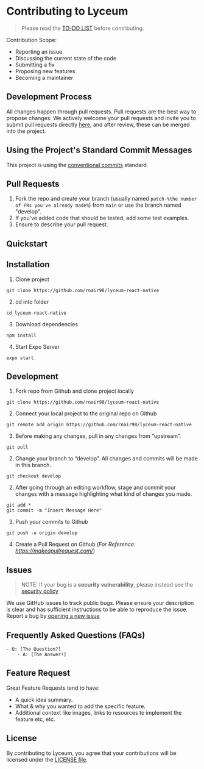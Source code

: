 # Contributing to Lyceum

> Please read the [TO-DO LIST](https://github.com/rnair98/lyceum-react-native/issues/3) before contributing.

Contribution Scope:

- Reporting an issue
- Discussing the current state of the code
- Submitting a fix
- Proposing new features
- Becoming a maintainer

## Development Process

All changes happen through pull requests. Pull requests are the best way to propose changes. We actively welcome your pull requests and invite you to submit pull requests directly [here](https://github.com/rnair98/lyceum-react-native/pulls), and after review, these can be merged into the project.

## Using the Project's Standard Commit Messages

This project is using the [conventional commits](https://www.conventionalcommits.org/en/v1.0.0-beta.2/) standard.

## Pull Requests

1. Fork the repo and create your branch (usually named `patch-%the number of PRs you've already made%`) from `main` or use the branch named "develop".
2. If you've added code that should be tested, add some test examples.
3. Ensure to describe your pull request.

## Quickstart

## Installation

1. Clone project

```
git clone https://github.com/rnair98/lyceum-react-native
```

2. cd into folder

```
cd lyceum-react-native
```

3. Download dependencies

```
npm install
```

4. Start Expo Server

```
expo start
```

## Development

1. Fork repo from Github and clone project locally

```
git clone https://github.com/rnair98/lyceum-react-native
```

2. Connect your local project to the original repo on Github

```
git remote add origin https://github.com/rnair98/lyceum-react-native
```

3. Before making any changes, pull in any changes from “upstream”.

```
git pull
```

2. Change your branch to “develop”. All changes and commits will be made in this branch.

```
git checkout develop
```

2. After going through an editing workflow, stage and commit your changes with a message highlighting what kind of changes you made.

```
git add *
git commit -m "Insert Message Here"
```

3. Push your commits to Github

```
git push -u origin develop
```

4. Create a Pull Request on Github (*For Reference: https://makeapullrequest.com/*) 

## Issues

> NOTE: If your bug is a **security vulnerability**, please instead see the [security policy](https://github.com/rnair98/lyceum-react-native/security/policy)

We use GitHub issues to track public bugs. Please ensure your description is
clear and has sufficient instructions to be able to reproduce the issue. Report a bug by <a href="https://github.com/rnair98/lyceum-react-native/issues">opening a new issue</a>

## Frequently Asked Questions (FAQs)

<!--- it would be great to have a list of FAQs for the project to help save time for new contributors--->
    - Q: [The Question?]
        - A: [The Answer!]

## Feature Request

Great Feature Requests tend to have:

- A quick idea summary.
- What & why you wanted to add the specific feature.
- Additional context like images, links to resources to implement the feature etc, etc.

## License

By contributing to Lyceum, you agree that your contributions will be licensed
under the [LICENSE file](LICENSE).
